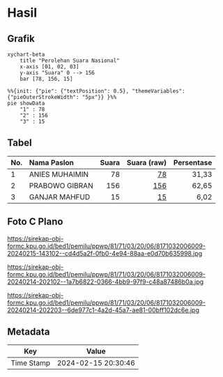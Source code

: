 # Hasil

## Grafik

```mermaid
xychart-beta
    title "Perolehan Suara Nasional"
    x-axis [01, 02, 03]
    y-axis "Suara" 0 --> 156
    bar [78, 156, 15]
```

```mermaid
%%{init: {"pie": {"textPosition": 0.5}, "themeVariables": {"pieOuterStrokeWidth": "5px"}} }%%
pie showData
    "1" : 78
    "2" : 156
    "3" : 15
```

## Tabel

| No. | Nama Paslon    | Suara | Suara (raw) | Persentase |
|:--- |:-------------- | -----:| -----------:| ----------:|
| 1   | ANIES MUHAIMIN | 78    | [78][p-1]   | 31,33      |
| 2   | PRABOWO GIBRAN | 156   | [156][p-2]  | 62,65      |
| 3   | GANJAR MAHFUD  | 15    | [15][p-3]   | 6,02       |


[p-1]: https://github.com/gigit-pemilu/pemilu-2024/blob/main/pilpres/hitung-suara/sub/81-maluku/sub/71-kota-ambon/sub/03-baguala/sub/2006-waiheru/sub/009-tps/sub/paslon-1.txt
[p-2]: https://github.com/gigit-pemilu/pemilu-2024/blob/main/pilpres/hitung-suara/sub/81-maluku/sub/71-kota-ambon/sub/03-baguala/sub/2006-waiheru/sub/009-tps/sub/paslon-2.txt
[p-3]: https://github.com/gigit-pemilu/pemilu-2024/blob/main/pilpres/hitung-suara/sub/81-maluku/sub/71-kota-ambon/sub/03-baguala/sub/2006-waiheru/sub/009-tps/sub/paslon-3.txt

## Foto C Plano

https://sirekap-obj-formc.kpu.go.id/bed1/pemilu/ppwp/81/71/03/20/06/8171032006009-20240215-143102--cd4d5a2f-0fb0-4e94-88aa-e0d70b635998.jpg

https://sirekap-obj-formc.kpu.go.id/bed1/pemilu/ppwp/81/71/03/20/06/8171032006009-20240214-202102--1a7b6822-0366-4bb9-97f9-c48a87486b0a.jpg

https://sirekap-obj-formc.kpu.go.id/bed1/pemilu/ppwp/81/71/03/20/06/8171032006009-20240214-202203--6de977c1-4a2d-45a7-ae81-00bff102dc6e.jpg


## Metadata

| Key        | Value               |
| ---------- | ------------------- |
| Time Stamp | 2024-02-15 20:30:46 |



